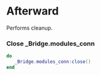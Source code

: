# Afterward

Performs cleanup.

### Close _Bridge.modules_conn

```lua
do
   _Bridge.modules_conn:close()
end
```
